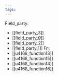 ```yaml
---
tags:
---
```

Field_party:
- [[field_party_3]]
- [[field_party_0]]
- [[field_party_2]]
- [[field_party_1]]
Fn:
- [[u4168_function13]]
- [[u4168_function15]]
- [[u4168_function14]]
- [[u4168_function16]]
